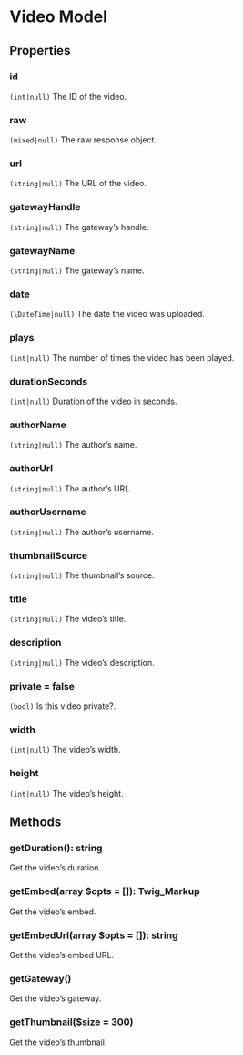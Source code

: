 # Video Model

## Properties

### id
`(int|null)` The ID of the video.

### raw
`(mixed|null)` The raw response object.

### url
`(string|null)` The URL of the video.

### gatewayHandle
`(string|null)` The gateway’s handle.

### gatewayName
`(string|null)` The gateway’s name.

### date
`(\DateTime|null)` The date the video was uploaded.

### plays
`(int|null)` The number of times the video has been played.

### durationSeconds
`(int|null)` Duration of the video in seconds.

### authorName
`(string|null)` The author’s name.

### authorUrl
`(string|null)` The author’s URL.

### authorUsername
`(string|null)` The author’s username.

### thumbnailSource
`(string|null)` The thumbnail’s source.

### title
`(string|null)` The video’s title.

### description
`(string|null)` The video’s description.

### private = false
`(bool)` Is this video private?.

### width
`(int|null)` The video’s width.

### height
`(int|null)` The video’s height.


## Methods

### getDuration(): string
Get the video’s duration.

### getEmbed(array $opts = []): Twig_Markup
Get the video’s embed.

### getEmbedUrl(array $opts = []): string
Get the video’s embed URL.

### getGateway()
Get the video’s gateway.

### getThumbnail($size = 300)
Get the video’s thumbnail.
